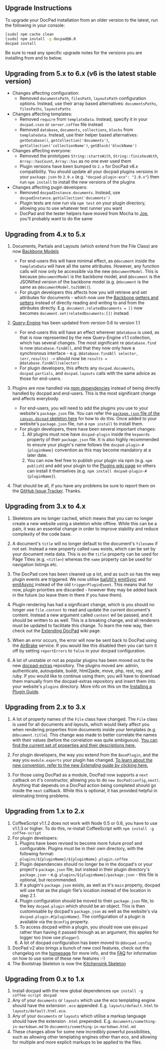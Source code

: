 ## Upgrade Instructions
To upgrade your DocPad installation from an older version to the latest, run the following in your console:

``` bash
[sudo] npm cache clean
[sudo] npm install -g docpad@6.0
docpad install
```

Be sure to read any specific upgrade notes for the versions you are installing from and to below.


## Upgrading from 5.x to 6.x (v6 is the latest stable version)

- Changes affecting configuration:
	- Removed `documentsPath`, `filesPath`, `layoutsPath` configuration options. Instead, use their array based alternatives: `documentsPaths`, `filesPaths`, `layoutsPaths`
- Changes affecting templates:
	- Removed `require` from `templateData`. Instead, specify it in your `docpad.cson` or `server.coffee` file instead
	- Removed `database`, `documents`, `collections`, `blocks` from `templatedata`. Instead, use their helper based alternatives: `getDatabase()`, `getCollection('documents')`, `getCollection('collectionName')`, `getBlock('blockName')`
- Changes affecting everyone:
	- Removed the prototypes `String::startsWith`, `String::finishesWith`, `Array::hasCount`, `Array::has` as no one ever used them
	- Plugin versions have been bumped to `2.x` for DocPad v6.x compatibility. You should update all your docpad plugins versions in your `package.json` to `2.0.x` (e.g. `"docpad-plugin-eco": "2.0.x"`) then run `npm install` to install the new versions of the plugins
- Changes affecting pugin developers:
	- Removed `docpadInstance.documents`. Instead, use `docpadInstance.getCollection('documents')`
	- Plugin tests are now run via `npm test` on your plugin directory, allowing you to use whatever test runner you want
	- DocPad and the tester helpers have moved from Mocha to [Joe](http://github.com/bevry/joe), you'll probably want to do the same


## Upgrading from 4.x to 5.x

1. Documents, Partials and Layouts (which extend from the File Class) are now [Backbone Models](http://documentcloud.github.com/backbone/#Model)
    - For end-users this will have minimal effect, as `@document` inside the `templateData` will have all the same attributes. However, any function calls will now only be accessible via the new `@documentModel`. This is because `@documentModel` is the backbone model, and `@document` is the JSONified version of the backbone model (e.g. `@document` is the same as `@documentModel.toJSON()`).
    - For plugin developers this affects how you will retrieve and set attributes for documents - which now use the [Backbone getters and setters](http://documentcloud.github.com/backbone/#Model-get) instead of directly reading and writing to and from the attributes directly. E.g. `document.relatedDocuments = []` now becomes `document.set(relatedDocuments:[])` instead.

2. [Query-Engine](https://github.com/bevry/query-engine) has been updated from version 0.6 to version 1.1
    - For end-users this will have an effect wherever `@database` is used, as that is now represented by the new Query-Engine v1.1 collection, which has several changes. The most significant re `@database.find` is now `@database.findAll`, and that they now only have a synchronous interface - e.g. `@database.findAll selector, (err,results) ->` should now be `results = @database.findAll(selector)`
    - For plugin developers, this affects any `docpad.documents`, `docpad.partials`, and `docpad.layouts` calls with the same advice as those for end-users.

3. Plugins are now handled via [npm dependencies](http://npmjs.org/doc/json.html#dependencies) instead of being directly handled by docpad and end-users. This is the most significant change and affects everybody.
    - For end-users, you will need to add the plugins you use to your website's `package.json` file. You can refer the [`package.json` file of the `canvas.docpad` skeleton here](https://github.com/bevry/canvas.docpad/blob/docpad-5.x/package.json#L30-43) for how to do this. Once added to your website's `package.json` file, run a `npm install` to install them.
    - For plugin developers, there have been several important changes:
        1. All plugins must now have `docpad-plugin` inside the `keywords` property of their `package.json` file. It is also highly recommended to ensure your plugin's name follows the `docpad-plugin-#{pluginName}` convention as this may become mandatory at a later date.
        2. You can now feel free to publish your plugin via npm (e.g. `npm publish`) and add your plugin to the [Plugins wiki page](https://github.com/bevry/docpad/wiki/Plugins) so others can install it themselves (e.g. `npm install docpad-plugin-#{pluginName}`).

4. That should be all, if you have any problems be sure to report them on the [GitHub Issue Tracker](https://github.com/bevry/docpad/issues). Thanks.


## Upgrading from 3.x to 4.x

1. Skeletons are no longer cached, which means that you can no longer create a new website using a skeleton while offline. While this can be a pain, it was an essential change in order to improve stability and reduce complexity of the code base.

2. A document's `title` will no longer default to the document's `filename` if not set. Instead a new property called `name` exists, which can be set by your document meta data. This is so the `title` property can be used for Page Titles (e.g. `<title>`) whereas the `name` property can be used for navigation listings etc.

3. The DocPad core has been cleaned up a lot, and as such so has the way plugin events are triggered. We now utilise [balUtil's](https://github.com/balupton/bal-util.npm) [emitSync](https://github.com/balupton/bal-util.npm/blob/master/lib/events.coffee#L257) and [emitAsync](https://github.com/balupton/bal-util.npm/blob/master/lib/events.coffee#L241) instead of the old `triggerPluginEvent`. This means that for now, plugin priorities are discarded - however they may be added back in the future (so leave them in there if you have them).

4. Plugin rendering has had a significant change, which is you should no longer use `file.content` to read and update the current document's content. Instead a new argument called `content` wil be passed, and it should be written to as well. This is a breaking change, and all renderers must be updated to facilitate this change. To learn the new way, then check out the [Extending DocPad](https://github.com/bevry/docpad/wiki/Extending) wiki page.

5. When an error occurs, the error will now be sent back to DocPad using the [AirBrake](http://airbrake.io/) service. If you would like this disabled then you can turn it off by setting `reportErrors` to `false` in your docpad configuration.

6. A lot of unstable or not as popular plugins has been moved out to the new [docpad-extras](https://github.com/bevry/docpad-extras) repository. The plugins moved are: admin, authenticate, autoupdate, buildr, html2jade, move, php, rest, roy, and ruby. If you would like to continue using them, you will have to download them manually from the docpad-extras repository and insert them into your website's `plugins` directory. More info on this on the [Installing a Plugin Guide](https://github.com/bevry/docpad/wiki/Installing-a-Plugin).


## Upgrading from 2.x to 3.x

1. A lot of property names of the `File` class have changed. The `File` class is used for all documents and layouts, which would likely affect you when rendering properties from documents inside your templates (e.g. `@document.title`). This change was made to better correlate the names with their values (before the correlation was quite ambiguous). [You can find the current set of properties and their descriptions here.](https://github.com/bevry/docpad/blob/master/lib/file.coffee#L12)

2. For plugin developers, the way you extend from the `BasePlugin`, and the way you `module.exports` your plugin has changed. [To learn about the new convention, refer to the new _Extending_ guide by clicking here.](https://github.com/bevry/docpad/wiki/Extending)

3. For those using DocPad as a module, DocPad now supports a `next` callback on it's constructor, allowing you to do `new DocPad(config,next)`. Anything that depends on a DocPad action being completed should go inside the `next` callback. While this is optional, it has provided helpful in eliminating timing problems.

## Upgrading from 1.x to 2.x

1. CoffeeScript v1.1.2 does not work with Node 0.5 or 0.6, you have to use v1.1.3 or higher. To do this, re-install CoffeeScript with `npm install -g coffee-script`
2. For plugin developers:
	1. Plugins have been revised to become more future proof and configurable. Plugins must be in their own directory, with the following format: `plugins/${pluginName}/${pluginName}.plugin.coffee`
	2. Plugin dependencies should no longer be in the docpad's or your project's `package.json` file, but instead in their plugin directory's `package.json` - e.g. `plugins/${pluginName}/package.json` - this file is optional, but recommended.
	3. If a plugin's `package.json` exists, as well as it's `main` property, docpad will use that as the plugin file's location instead of the location in step 2.1.
	4. Plugin configuration should be moved to their `package.json` file, to the key `docpad.plugin` which should be an object. This is then customisable by docpad's `package.json` as well as the website's via `docpad.plugin.#{pluginName}`. The configuration of a plugin is available via the `@config` property.
	5. To access docpad within a plugin, you should now use `@docpad` rather than having it passed through as an argument, this applies for logger too (now use `@logger`).
	6. A lot of docpad configuration has been moved to `@docpad.config`
3. DocPad v2 also brings a bunch of new cool features, check out the changelog on the [homepage](https://github.com/balupton/docpad) for more info, and the [FAQ](https://github.com/balupton/docpad/wiki/FAQ) for information on how to use some of these new features :-)
4. The Bootstrap Skeleton is now the [Kitchensink Skeleton](https://github.com/balupton/kitchensink.docpad)


## Upgrading from 0.x to 1.x

1. Install docpad with the new global dependences `npm install -g coffee-script docpad`
2. Any of your `documents` or `layouts` which use the eco templating engine should have the extension `.eco` appended. E.g. `layouts/default.html` to `layouts/default.html.eco`.
3. Any of your `documents` or `layouts` which utilise a markup language should have the extension `.html` prepended. E.g. `documents/something-in-markdown.md` to `documents/something-in-markdown.html.md`
4. These changes allow for some new incredibly powerful possibilities, such as allowing other templating engines other than eco, and allowing for multiple and more explicit markups to be applied to the files.